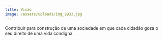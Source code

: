 ```yaml
---
title: Visão
image: /assets/uploads/img_9933.jpg
---
```

Contribuir  para construção de uma sociedade em que cada cidadão goza o seu direito de uma vida condigna.

